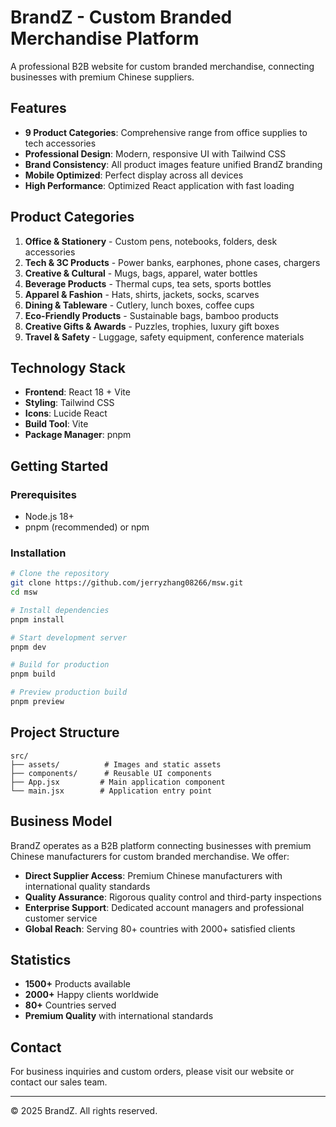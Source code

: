 # BrandZ - Custom Branded Merchandise Platform

A professional B2B website for custom branded merchandise, connecting businesses with premium Chinese suppliers.

## Features

- **9 Product Categories**: Comprehensive range from office supplies to tech accessories
- **Professional Design**: Modern, responsive UI with Tailwind CSS
- **Brand Consistency**: All product images feature unified BrandZ branding
- **Mobile Optimized**: Perfect display across all devices
- **High Performance**: Optimized React application with fast loading

## Product Categories

1. **Office & Stationery** - Custom pens, notebooks, folders, desk accessories
2. **Tech & 3C Products** - Power banks, earphones, phone cases, chargers
3. **Creative & Cultural** - Mugs, bags, apparel, water bottles
4. **Beverage Products** - Thermal cups, tea sets, sports bottles
5. **Apparel & Fashion** - Hats, shirts, jackets, socks, scarves
6. **Dining & Tableware** - Cutlery, lunch boxes, coffee cups
7. **Eco-Friendly Products** - Sustainable bags, bamboo products
8. **Creative Gifts & Awards** - Puzzles, trophies, luxury gift boxes
9. **Travel & Safety** - Luggage, safety equipment, conference materials

## Technology Stack

- **Frontend**: React 18 + Vite
- **Styling**: Tailwind CSS
- **Icons**: Lucide React
- **Build Tool**: Vite
- **Package Manager**: pnpm

## Getting Started

### Prerequisites

- Node.js 18+ 
- pnpm (recommended) or npm

### Installation

```bash
# Clone the repository
git clone https://github.com/jerryzhang08266/msw.git
cd msw

# Install dependencies
pnpm install

# Start development server
pnpm dev

# Build for production
pnpm build

# Preview production build
pnpm preview
```

## Project Structure

```
src/
├── assets/          # Images and static assets
├── components/      # Reusable UI components
├── App.jsx         # Main application component
└── main.jsx        # Application entry point
```

## Business Model

BrandZ operates as a B2B platform connecting businesses with premium Chinese manufacturers for custom branded merchandise. We offer:

- **Direct Supplier Access**: Premium Chinese manufacturers with international quality standards
- **Quality Assurance**: Rigorous quality control and third-party inspections
- **Enterprise Support**: Dedicated account managers and professional customer service
- **Global Reach**: Serving 80+ countries with 2000+ satisfied clients

## Statistics

- **1500+** Products available
- **2000+** Happy clients worldwide  
- **80+** Countries served
- **Premium Quality** with international standards

## Contact

For business inquiries and custom orders, please visit our website or contact our sales team.

---

© 2025 BrandZ. All rights reserved.

